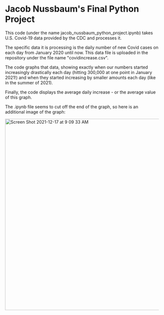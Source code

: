# Jacob Nussbaum's Final Python Project

This code (under the name jacob_nussbaum_python_project.ipynb) takes U.S. Covid-19 data provided by the CDC and processes it.

The specific data it is processing is the daily number of new Covid cases on each day from January 2020 until now. This data file is uploaded in the repository under the file name "covidincrease.csv".

The code graphs that data, showing exactly when our numbers started increasingly drastically each day (hitting 300,000 at one point in January 2021!) and when they started increasing by smaller amounts each day (like in the summer of 2021).

Finally, the code displays the average daily increase - or the average value of this graph. 

The .ipynb file seems to cut off the end of the graph, so here is an additional image of the graph:

<img width="629" alt="Screen Shot 2021-12-17 at 9 09 33 AM" src="https://user-images.githubusercontent.com/91992298/146556772-c6dd3c40-10a1-440e-8b08-40033f50a945.png">
